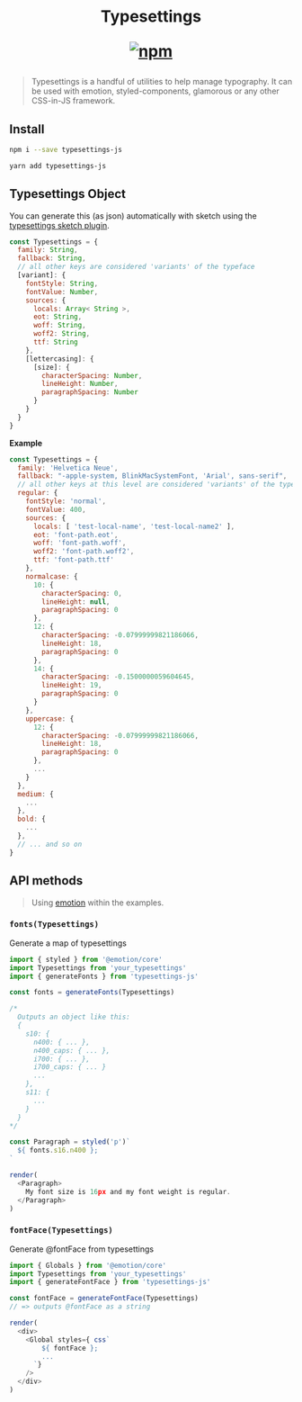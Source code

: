 <h1 align="center">
Typesettings

[![npm](https://img.shields.io/npm/v/typesettings-js.svg?style=flat-square)](https://www.npmjs.com/package/typesettings-js)
</h1>

> Typesettings is a handful of utilities to help manage typography. It can be used with emotion, styled-components, glamorous or any other CSS-in-JS framework.

## Install

```sh
npm i --save typesettings-js

yarn add typesettings-js
```

## Typesettings Object

You can generate this (as json) automatically with sketch using the [typesettings sketch plugin](https://github.com/buames/typesettings-sketch-plugin).

```js
const Typesettings = {
  family: String,
  fallback: String,
  // all other keys are considered 'variants' of the typeface
  [variant]: {
    fontStyle: String,
    fontValue: Number,
    sources: {
      locals: Array< String >,
      eot: String,
      woff: String,
      woff2: String,
      ttf: String
    },
    [lettercasing]: {
      [size]: {
        characterSpacing: Number,
        lineHeight: Number,
        paragraphSpacing: Number
      }
    }
  }
}
```

**Example**

```js
const Typesettings = {
  family: 'Helvetica Neue',
  fallback: "-apple-system, BlinkMacSystemFont, 'Arial', sans-serif",
  // all other keys at this level are considered 'variants' of the typeface
  regular: {
    fontStyle: 'normal',
    fontValue: 400,
    sources: {
      locals: [ 'test-local-name', 'test-local-name2' ],
      eot: 'font-path.eot',
      woff: 'font-path.woff',
      woff2: 'font-path.woff2',
      ttf: 'font-path.ttf'
    },
    normalcase: {
      10: {
        characterSpacing: 0,
        lineHeight: null,
        paragraphSpacing: 0
      },
      12: {
        characterSpacing: -0.07999999821186066,
        lineHeight: 18,
        paragraphSpacing: 0
      },
      14: {
        characterSpacing: -0.1500000059604645,
        lineHeight: 19,
        paragraphSpacing: 0
      }
    },
    uppercase: {
      12: {
        characterSpacing: -0.07999999821186066,
        lineHeight: 18,
        paragraphSpacing: 0
      },
      ... 
    }
  },
  medium: {
    ...
  },
  bold: {
    ...
  },
  // ... and so on
}
```


## API methods

> Using [emotion](https://github.com/emotion-js/emotion) within the examples.

### `fonts(Typesettings)`

Generate a map of typesettings

```js
import { styled } from '@emotion/core'
import Typesettings from 'your_typesettings'
import { generateFonts } from 'typesettings-js'

const fonts = generateFonts(Typesettings)

/*
  Outputs an object like this:
  {
    s10: {
      n400: { ... },
      n400_caps: { ... },
      i700: { ... },
      i700_caps: { ... }
      ...
    },
    s11: {
      ...
    }
  }
*/

const Paragraph = styled('p')`
  ${ fonts.s16.n400 };
`

render(
  <Paragraph>
    My font size is 16px and my font weight is regular.
  </Paragraph>
)
```

### `fontFace(Typesettings)`

Generate @fontFace from typesettings

```js
import { Globals } from '@emotion/core'
import Typesettings from 'your_typesettings'
import { generateFontFace } from 'typesettings-js'

const fontFace = generateFontFace(Typesettings)
// => outputs @fontFace as a string

render(
  <div>
    <Global styles={ css`
        ${ fontFace };
        ... 
      `}
    />
  </div>
)
```
